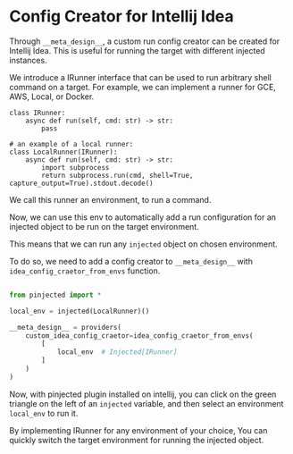 # Config Creator for Intellij Idea

Through `__meta_design__`, a custom run config creator can be created for Intellij Idea. This is useful for running the
target with different injected instances.

We introduce a IRunner interface that can be used to run arbitrary shell command on a target.
For example, we can implement a runner for GCE, AWS, Local, or Docker.

```
class IRunner:
    async def run(self, cmd: str) -> str:
        pass

# an example of a local runner:
class LocalRunner(IRunner):
    async def run(self, cmd: str) -> str:
        import subprocess
        return subprocess.run(cmd, shell=True, capture_output=True).stdout.decode()
```

We call this runner an environment, to run a command.

Now, we can use this env to automatically add a run configuration for an injected object to be run on the target
environment.

This means that we can run any `injected` object on chosen environment.

To do so, we need to add a config creator to `__meta_design__` with `idea_config_craetor_from_envs` function.

```python

from pinjected import *

local_env = injected(LocalRunner)()

__meta_design__ = providers(
    custom_idea_config_craetor=idea_config_craetor_from_envs(
        [
            local_env  # Injected[IRunner]
        ]
    )
)
```

Now, with pinjected plugin installed on intellij, you can click on the green triangle on the left of an `injected`
variable,
and then select an environment `local_env` to run it.

By implementing IRunner for any environment of your choice,
You can quickly switch the target environment for running the injected object.

